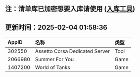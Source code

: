 ## 注：清单库已加密想要入库请使用 ([入库工具](https://github.com/BlankTMing/ManifestAutoUpdate/releases))

## 更新时间：2025-02-04 01:58:36
| AppID | 名称 | 类型  |
| :-------------------- | :----------------------------- | :----------- |
| 302550 | Assetto Corsa Dedicated Server| Tool |
| 2066980 | Summer For You| Game |
| 1407200 | World of Tanks| Game |
